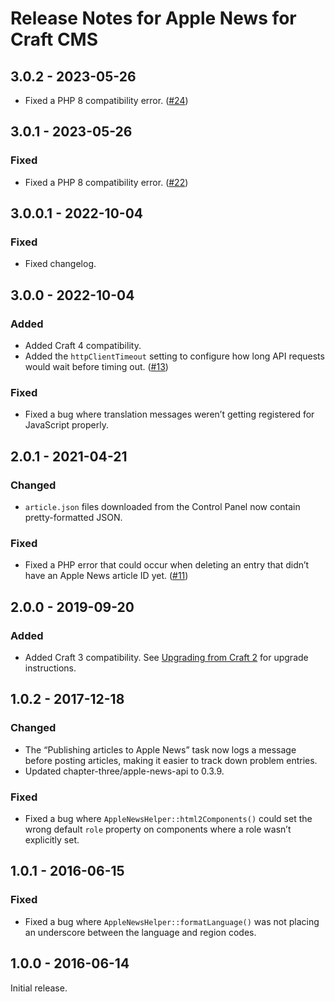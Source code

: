 # Release Notes for Apple News for Craft CMS

## 3.0.2 - 2023-05-26

- Fixed a PHP 8 compatibility error. ([#24](https://github.com/craftcms/apple-news/pull/24))

## 3.0.1 - 2023-05-26

### Fixed

- Fixed a PHP 8 compatibility error. ([#22](https://github.com/craftcms/apple-news/pull/22))

## 3.0.0.1 - 2022-10-04

### Fixed

- Fixed changelog.

## 3.0.0 - 2022-10-04

### Added

- Added Craft 4 compatibility.
- Added the `httpClientTimeout` setting to configure how long API requests would wait before timing out. ([#13](https://github.com/craftcms/apple-news/issues/13))

### Fixed

- Fixed a bug where translation messages weren’t getting registered for JavaScript properly.

## 2.0.1 - 2021-04-21

### Changed

- `article.json` files downloaded from the Control Panel now contain pretty-formatted JSON.

### Fixed

- Fixed a PHP error that could occur when deleting an entry that didn’t have an Apple News article ID yet. ([#11](https://github.com/craftcms/apple-news/issues/11))

## 2.0.0 - 2019-09-20

### Added

- Added Craft 3 compatibility. See [Upgrading from Craft 2](https://github.com/craftcms/apple-news/blob/master/README.md#upgrading-from-craft-2) for upgrade instructions.

## 1.0.2 - 2017-12-18

### Changed

- The “Publishing articles to Apple News” task now logs a message before posting articles, making it easier to track down problem entries.
- Updated chapter-three/apple-news-api to 0.3.9.

### Fixed

- Fixed a bug where `AppleNewsHelper::html2Components()` could set the wrong default `role` property on components where a role wasn’t explicitly set.

## 1.0.1 - 2016-06-15

### Fixed

- Fixed a bug where `AppleNewsHelper::formatLanguage()` was not placing an underscore between the language and region codes.

## 1.0.0 - 2016-06-14

Initial release.
